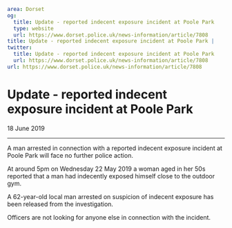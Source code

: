 ```yaml
area: Dorset
og:
  title: Update - reported indecent exposure incident at Poole Park
  type: website
  url: https://www.dorset.police.uk/news-information/article/7808
title: Update - reported indecent exposure incident at Poole Park |
twitter:
  title: Update - reported indecent exposure incident at Poole Park
  url: https://www.dorset.police.uk/news-information/article/7808
url: https://www.dorset.police.uk/news-information/article/7808
```

# Update - reported indecent exposure incident at Poole Park

18 June 2019

* * *

A man arrested in connection with a reported indecent exposure incident at Poole Park will face no further police action.

At around 5pm on Wednesday 22 May 2019 a woman aged in her 50s reported that a man had indecently exposed himself close to the outdoor gym.

A 62-year-old local man arrested on suspicion of indecent exposure has been released from the investigation.

Officers are not looking for anyone else in connection with the incident.
